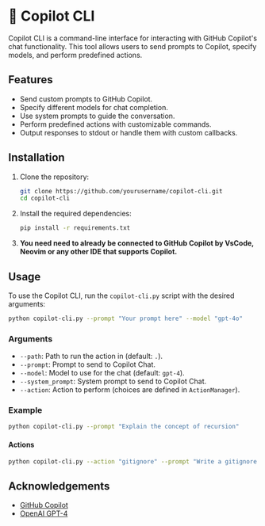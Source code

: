 # 🚀 Copilot CLI

Copilot CLI is a command-line interface for interacting with GitHub Copilot's chat functionality. This tool allows users to send prompts to Copilot, specify models, and perform predefined actions.

## Features

- Send custom prompts to GitHub Copilot.
- Specify different models for chat completion.
- Use system prompts to guide the conversation.
- Perform predefined actions with customizable commands.
- Output responses to stdout or handle them with custom callbacks.

## Installation

1. Clone the repository:
    ```sh
    git clone https://github.com/yourusername/copilot-cli.git
    cd copilot-cli
    ```

2. Install the required dependencies:
    ```sh
    pip install -r requirements.txt
    ```

3. **You need need to already be connected to GitHub Copilot by VsCode, Neovim or any other IDE that supports Copilot.**

## Usage

To use the Copilot CLI, run the `copilot-cli.py` script with the desired arguments:

```sh
python copilot-cli.py --prompt "Your prompt here" --model "gpt-4o"
```

### Arguments

- `--path`: Path to run the action in (default: `.`).
- `--prompt`: Prompt to send to Copilot Chat.
- `--model`: Model to use for the chat (default: `gpt-4`).
- `--system_prompt`: System prompt to send to Copilot Chat.
- `--action`: Action to perform (choices are defined in `ActionManager`).

### Example

```sh
python copilot-cli.py --prompt "Explain the concept of recursion"
```

#### Actions
```sh
python copilot-cli.py --action "gitignore" --prompt "Write a gitignore for Python" --path "/path/to/project"
```

## Acknowledgements

- [GitHub Copilot](https://github.com/features/copilot)
- [OpenAI GPT-4](https://openai.com/research/gpt-4)

